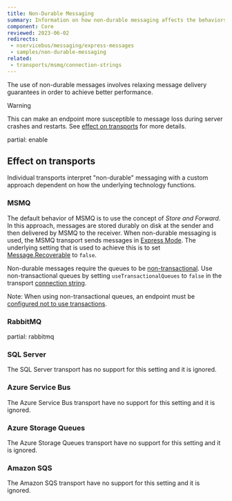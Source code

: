 ```yaml
---
title: Non-Durable Messaging
summary: Information on how non-durable messaging affects the behaviors of endpoints and message delivery.
component: Core
reviewed: 2023-06-02
redirects:
 - nservicebus/messaging/express-messages
 - samples/non-durable-messaging
related:
 - transports/msmq/connection-strings
---
```


The use of non-durable messages involves relaxing message delivery guarantees in order to achieve better performance.

> [!WARNING]
> This can make an endpoint more susceptible to message loss during server crashes and restarts. See [effect on transports](#effect-on-transports) for more details.

partial: enable

## Effect on transports

Individual transports interpret "non-durable" messaging with a custom approach dependent on how the underlying technology functions.


### MSMQ

The default behavior of MSMQ is to use the concept of _Store and Forward_. In this approach, messages are stored durably on disk at the sender and then delivered by MSMQ to the receiver. When non-durable messaging is used, the MSMQ transport sends messages in [Express Mode](https://msdn.microsoft.com/en-us/library/ms704130). The underlying setting that is used to achieve this is to set [Message.Recoverable](https://msdn.microsoft.com/en-us/library/system.messaging.message.recoverable) to `false`.

Non-durable messages require the queues to be [non-transactional](https://msdn.microsoft.com/en-us/library/ms704006). Use non-transactional queues by setting `useTransactionalQueues` to `false` in the transport [connection string](/transports/msmq/connection-strings.md).

Note: When using non-transactional queues, an endpoint must be [configured not to use transactions](/transports/transactions.md#transactions-unreliable-transactions-disabled).


### RabbitMQ

partial: rabbitmq


### SQL Server

The SQL Server transport has no support for this setting and it is ignored.


### Azure Service Bus

The Azure Service Bus transport have no support for this setting and it is ignored.

### Azure Storage Queues

The Azure Storage Queues transport have no support for this setting and it is ignored.

### Amazon SQS

The Amazon SQS transport have no support for this setting and it is ignored.
